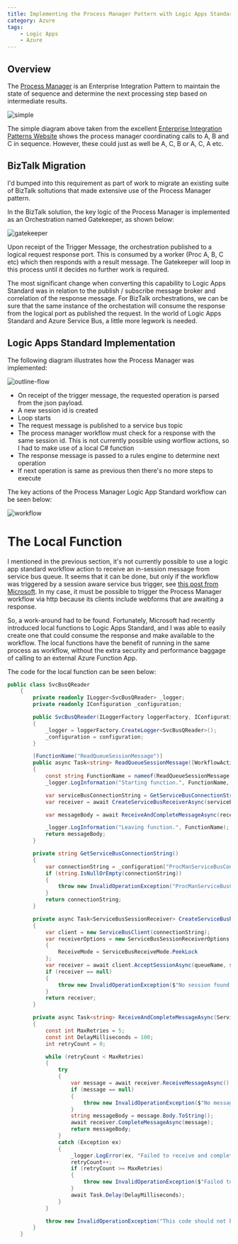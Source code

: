 ```yaml
---
title: Implementing the Process Manager Pattern with Logic Apps Standard
category: Azure
tags:
    - Logic Apps
    - Azure
---
```


## Overview
The [Process Manager](https://www.enterpriseintegrationpatterns.com/patterns/messaging/ProcessManager.html) is an Enterprise Integration Pattern to maintain the state of sequence and determine the next processing step based on intermediate results.

![simple](/images/la-process-manager/simple.gif)

The simple diagram above taken from the excellent [Enterprise Integration Patterns Website](https://www.enterpriseintegrationpatterns.com/) shows the process manager coordinating calls to A, B and C in sequence. However, these could just as well be A, C, B or A, C, A etc.

## BizTalk Migration
I'd bumped into this requirement as part of work to migrate an existing suite of BizTalk soltutions that made extensive use of the Process Manager pattern.

In the BizTalk solution, the key logic of the Process Manager is implemented as an Orchestration named Gatekeeper, as shown below:

![gatekeeper](/images/la-process-manager/gatekeeper.png)

Upon receipt of the Trigger Message, the orchestration published to a logical request response port. This is consumed by a worker (Proc A, B, C etc) which then responds with a result message. The Gatekeeper will loop in this process until it decides no further work is required.

The most significant change when converting this capability to Logic Apps Standard was in relation to the publish / subscribe message broker and correlation of the response message. For BizTalk orchestrations, we can be sure that the same instance of the orchestation will consume the response from the logical port as published the request. In the world of Logic Apps Standard and Azure Service Bus, a little more legwork is needed.

## Logic Apps Standard Implementation
The following diagram illustrates how the Process Manager was implemented:

![outline-flow](/images/la-process-manager/outline-flow.png)

+ On receipt of the trigger message, the requested operation is parsed from the json payload.
+ A new session id is created
+ Loop starts
+ The request message is published to a service bus topic
+ The process manager workflow must check for a response with the same session id. This is not currently possible using worflow actions, so I had to make use of a local C# function
+ The response message is passed to a rules engine to determine next operation
+ If next operation is same as previous then there's no more steps to execute

The key actions of the Process Manager Logic App Standard workflow can be seen below:

![workflow](/images/la-process-manager/procman-la.png)

# The Local Function
I mentioned in the previous section, it's not currently possible to use a logic app standard workflow action to receive an in-session message from service bus queue. It seems that it can be done, but only if the workflow was triggered by a session aware service bus trigger, see [this post from Microsoft](https://techcommunity.microsoft.com/blog/integrationsonazureblog/session-support-for-service-bus-built-in-connector-logic-apps-standard/4034074/replies/4219967#M1214). In my case, it must be possible to trigger the Process Manager workflow via http because its clients include webforms that are awaiting a response.

So, a work-around had to be found. Fortunately, Microsoft had recently introduced local functions to Logic Apps Standard, and I was able to easily create one that could consume the response and make available to the workflow. The local functions have the benefit of running in the same process as workflow, without the extra security and performance baggage of calling to an external Azure Function App.

The code for the local function can be seen below:

```cs
public class SvcBusQReader
    {
        private readonly ILogger<SvcBusQReader> _logger;
        private readonly IConfiguration _configuration;

        public SvcBusQReader(ILoggerFactory loggerFactory, IConfiguration configuration)
        {
            _logger = loggerFactory.CreateLogger<SvcBusQReader>();
            _configuration = configuration;
        }

        [FunctionName("ReadQueueSessionMessage")]
        public async Task<string> ReadQueueSessionMessage([WorkflowActionTrigger] string queueName, string sessionId)
        {
            const string FunctionName = nameof(ReadQueueSessionMessage);
            _logger.LogInformation("Starting function.", FunctionName, queueName, sessionId);

            var serviceBusConnectionString = GetServiceBusConnectionString();
            var receiver = await CreateServiceBusReceiverAsync(serviceBusConnectionString, queueName, sessionId);

            var messageBody = await ReceiveAndCompleteMessageAsync(receiver, sessionId);

            _logger.LogInformation("Leaving function.", FunctionName);
            return messageBody;
        }

        private string GetServiceBusConnectionString()
        {
            var connectionString = _configuration["ProcManServiceBusConnectionString"];
            if (string.IsNullOrEmpty(connectionString))
            {
                throw new InvalidOperationException("ProcManServiceBusConnectionString is not configured.");
            }
            return connectionString;
        }

        private async Task<ServiceBusSessionReceiver> CreateServiceBusReceiverAsync(string connectionString, string queueName, string sessionId)
        {
            var client = new ServiceBusClient(connectionString);
            var receiverOptions = new ServiceBusSessionReceiverOptions
            {
                ReceiveMode = ServiceBusReceiveMode.PeekLock
            };
            var receiver = await client.AcceptSessionAsync(queueName, sessionId, receiverOptions);
            if (receiver == null)
            {
                throw new InvalidOperationException($"No session found with ID: {sessionId}");
            }
            return receiver;
        }

        private async Task<string> ReceiveAndCompleteMessageAsync(ServiceBusSessionReceiver receiver, string sessionId)
        {
            const int MaxRetries = 5;
            const int DelayMilliseconds = 100;
            int retryCount = 0;

            while (retryCount < MaxRetries)
            {
                try
                {
                    var message = await receiver.ReceiveMessageAsync();
                    if (message == null)
                    {
                        throw new InvalidOperationException($"No message found in session with ID: {sessionId}");
                    }
                    string messageBody = message.Body.ToString();
                    await receiver.CompleteMessageAsync(message);
                    return messageBody;
                }
                catch (Exception ex)
                {
                    _logger.LogError(ex, "Failed to receive and complete message. Attempt {RetryCount} of {MaxRetries}", retryCount + 1, MaxRetries);
                    retryCount++;
                    if (retryCount >= MaxRetries)
                    {
                        throw new InvalidOperationException($"Failed to receive and complete message after {MaxRetries} attempts.", ex);
                    }
                    await Task.Delay(DelayMilliseconds);
                }
            }

            throw new InvalidOperationException("This code should not be reached.");
        }
    }
```
